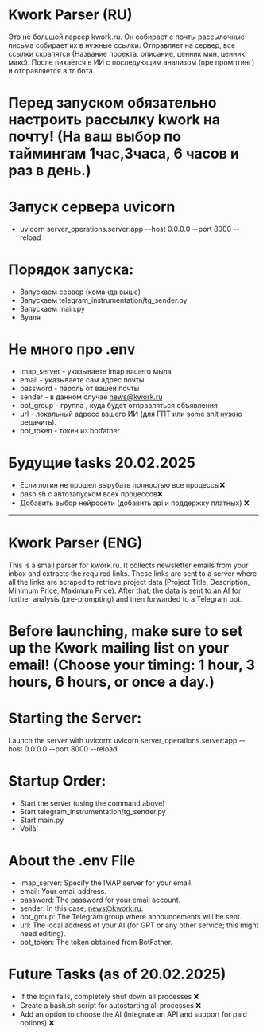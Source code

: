 # Kwork Parser (RU)
Это не большой парсер kwork.ru. Он собирает с почты рассылочные письма собирает их в нужные ссылки. Отправляет на сервер, все ссылки скрапятся (Название проекта, описание, ценник мин, ценник макс). После пихается в ИИ с последующим анализом (пре промптинг) и отправляется в тг бота.
# Перед запуском обязательно настроить рассылку kwork на почту! (На ваш выбор по таймингам 1час,3часа, 6 часов и раз в день.)
# Запуск сервера uvicorn 
- uvicorn server_operations.server:app --host 0.0.0.0 --port 8000 --reload
# Порядок запуска:
- Запускаем сервер (команда выше)
- Запускаем telegram_instrumentation/tg_sender.py
- Запускаем main.py
- Вуаля
# Не много про .env
- imap_server - указываете imap вашего мыла
- email - указываете сам адрес почты
- password - пароль от вашей почты
- sender - в данном случае news@kwork.ru
- bot_group - группа , куда будет отправляться объявления
- url - локальный адресс вашего ИИ (для ГПТ или some shit нужно редачить).
- bot_token - токен из botfather
# Будущие tasks 20.02.2025
- Если логин не прошел вырубать полностью все процессы❌
- bash.sh с автозапуском всех процессов❌
- Добавить выбор нейросети (добавить api и поддержку платных) ❌
-------------------------------------------------------------------------
# Kwork Parser (ENG)
This is a small parser for kwork.ru. It collects newsletter emails from your inbox and extracts the required links. These links are sent to a server where all the links are scraped to retrieve project data (Project Title, Description, Minimum Price, Maximum Price). After that, the data is sent to an AI for further analysis (pre-prompting) and then forwarded to a Telegram bot.

# Before launching, make sure to set up the Kwork mailing list on your email! (Choose your timing: 1 hour, 3 hours, 6 hours, or once a day.)

# Starting the Server:
Launch the server with uvicorn:
uvicorn server_operations.server:app --host 0.0.0.0 --port 8000 --reload
# Startup Order:
- Start the server (using the command above)
- Start telegram_instrumentation/tg_sender.py
- Start main.py
- Voilà!

# About the .env File
- imap_server: Specify the IMAP server for your email.
- email: Your email address.
- password: The password for your email account.
- sender: In this case, news@kwork.ru.
- bot_group: The Telegram group where announcements will be sent.
- url: The local address of your AI (for GPT or any other service; this might need editing).
- bot_token: The token obtained from BotFather.
# Future Tasks (as of 20.02.2025)
- If the login fails, completely shut down all processes ❌
- Create a bash.sh script for autostarting all processes ❌
- Add an option to choose the AI (integrate an API and support for paid options) ❌
